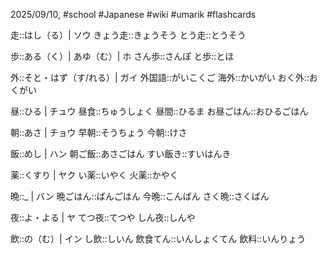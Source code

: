 2025/09/10, #school #Japanese #wiki #umarik #flashcards

走::はし（る）|  ソウ
きょう走::きょうそう
とう走::とうそう

歩::ある（く）|  あゆ（む）|  ホ
さん歩::さんぽ
と歩::とほ

外::そと・はず（す/れる）| ガイ
外国語::がいこくご
海外::かいがい
おく外::おくがい

昼::ひる | チュウ
昼食::ちゅうしょく
昼間::ひるま
お昼ごはん::おひるごはん

朝::あさ | チョウ
早朝::そうちょう
今朝::けさ

飯::めし | ハン
朝ご飯::あさごはん
すい飯き::すいはんき

薬::くすり | ヤク
い薬::いやく
火薬::かやく

晩::_ | バン
晩ごはん::ばんごはん
今晩::こんばん
さく晩::さくばん

夜::よ・よる | ヤ
てつ夜::てつや
しん夜::しんや

飲::の（む）| イン
し飲::しいん
飲食てん::いんしょくてん
飲料::いんりょう


